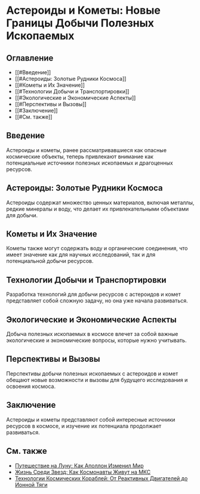 # Астероиды и Кометы: Новые Границы Добычи Полезных Ископаемых

## Оглавление
- [[#Введение]]
- [[#Астероиды: Золотые Рудники Космоса]]
- [[#Кометы и Их Значение]]
- [[#Технологии Добычи и Транспортировки]]
- [[#Экологические и Экономические Аспекты]]
- [[#Перспективы и Вызовы]]
- [[#Заключение]]
- [[#См. также]]

## Введение
Астероиды и кометы, ранее рассматривавшиеся как опасные космические объекты, теперь привлекают внимание как потенциальные источники полезных ископаемых и драгоценных ресурсов.

## Астероиды: Золотые Рудники Космоса
Астероиды содержат множество ценных материалов, включая металлы, редкие минералы и воду, что делает их привлекательными объектами для добычи.

## Кометы и Их Значение
Кометы также могут содержать воду и органические соединения, что имеет значение как для научных исследований, так и для потенциальной добычи ресурсов.

## Технологии Добычи и Транспортировки
Разработка технологий для добычи ресурсов с астероидов и комет представляет собой сложную задачу, но она уже начала развиваться.

## Экологические и Экономические Аспекты
Добыча полезных ископаемых в космосе влечет за собой важные экологические и экономические вопросы, которые нужно учитывать.

## Перспективы и Вызовы
Перспективы добычи полезных ископаемых с астероидов и комет обещают новые возможности и вызовы для будущего исследования и освоения космоса.

## Заключение
Астероиды и кометы представляют собой интересные источники ресурсов в космосе, и изучение их потенциала продолжает развиваться.

## См. также
- [Путешествие на Луну: Как Аполлон Изменил Мир](moon-landing-apollo.md)
- [Жизнь Среди Звезд: Как Космонавты Живут на МКС](life-among-the-stars.md)
- [Технологии Космических Кораблей: От Реактивных Двигателей до Ионной Тяги](spacecraft-technology.md)
